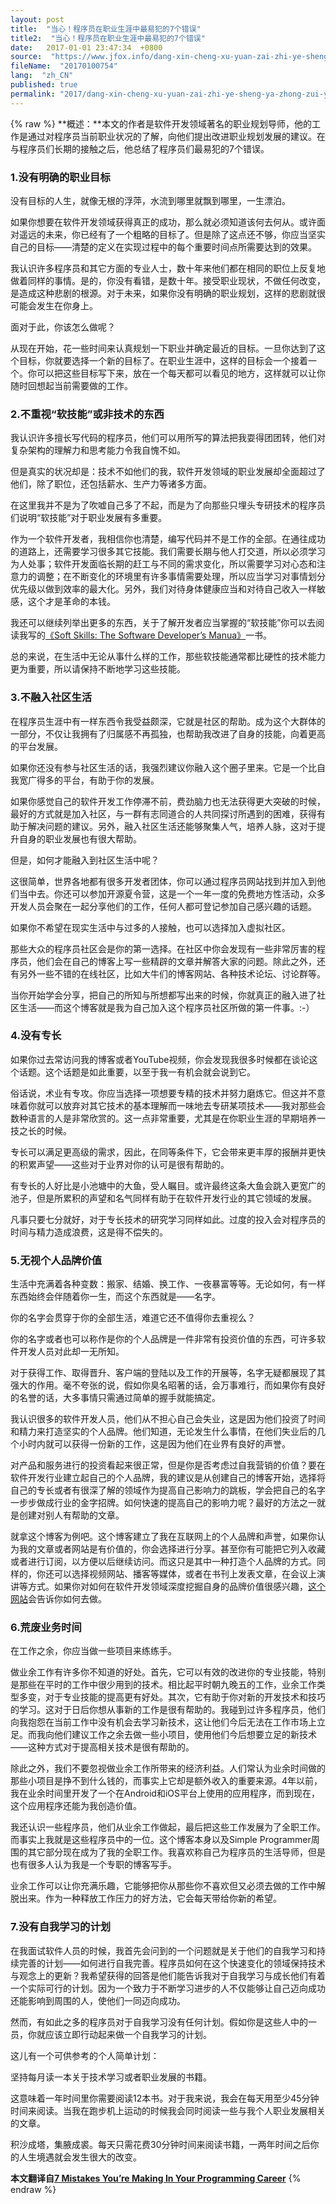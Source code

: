 ```yaml
---
layout: post
title:  "当心！程序员在职业生涯中最易犯的7个错误"
title2:  "当心！程序员在职业生涯中最易犯的7个错误"
date:   2017-01-01 23:47:34  +0800
source:  "https://www.jfox.info/dang-xin-cheng-xu-yuan-zai-zhi-ye-sheng-ya-zhong-zui-yi-fan-de-7-ge-cuo-wu.html"
fileName:  "20170100754"
lang:  "zh_CN"
published: true
permalink: "2017/dang-xin-cheng-xu-yuan-zai-zhi-ye-sheng-ya-zhong-zui-yi-fan-de-7-ge-cuo-wu.html"
---
```

{% raw %}
**概述：**本文的作者是软件开发领域著名的职业规划导师，他的工作是通过对程序员当前职业状况的了解，向他们提出改进职业规划发展的建议。在与程序员们长期的接触之后，他总结了程序员们最易犯的7个错误。

### **1.没有明确的职业目标**

没有目标的人生，就像无根的浮萍，水流到哪里就飘到哪里，一生漂泊。

如果你想要在软件开发领域获得真正的成功，那么就必须知道该何去何从。或许面对遥远的未来，你已经有了一个粗略的目标了。但是除了这点还不够，你应当坚实自己的目标——清楚的定义在实现过程中的每个重要时间点所需要达到的效果。

我认识许多程序员和其它方面的专业人士，数十年来他们都在相同的职位上反复地做着同样的事情。是的，你没有看错，是数十年。接受职业现状，不做任何改变，是造成这种悲剧的根源。对于未来，如果你没有明确的职业规划，这样的悲剧就很可能会发生在你身上。

面对于此，你该怎么做呢？

从现在开始，花一些时间来认真规划一下职业并确定最近的目标。一旦你达到了这个目标，你就要选择一个新的目标了。在职业生涯中，这样的目标会一个接着一个。你可以把这些目标写下来，放在一个每天都可以看见的地方，这样就可以让你随时回想起当前需要做的工作。

### **2.不重视“软技能”或非技术的东西**

我认识许多擅长写代码的程序员，他们可以用所写的算法把我耍得团团转，他们对复杂架构的理解力和思考能力令我自愧不如。

但是真实的状况却是：技术不如他们的我，软件开发领域的职业发展却全面超过了他们，除了职位，还包括薪水、生产力等诸多方面。

在这里我并不是为了吹嘘自己多了不起，而是为了向那些只埋头专研技术的程序员们说明“软技能”对于职业发展有多重要。

作为一个软件开发者，我相信你也清楚，编写代码并不是工作的全部。在通往成功的道路上，还需要学习很多其它技能。我们需要长期与他人打交道，所以必须学习为人处事；软件开发面临长期的赶工与不同的需求变化，所以需要学习对心态和注意力的调整；在不断变化的环境里有许多事情需要处理，所以应当学习对事情划分优先级以做到效率的最大化。另外，我们对待身体健康应当和对待自己收入一样敏感，这个才是革命的本钱。

我还可以继续列举出更多的东西，关于了解开发者应当掌握的“软技能”你可以去阅读我写的[《Soft Skills: The Software Developer’s Manua》](/url.php?_src=&amp;isencode=1&amp;content=dGltZT0xNDMyMzU0OTE3OTI5JnVybD1odHRwJTNBJTJGJTJGc2ltcGxlcHJvZ3JhbW1lci5jb20lMkZzb2Z0c2tpbGxz)一书。

总的来说，在生活中无论从事什么样的工作，那些软技能通常都比硬性的技术能力更为重要，所以请保持不断地学习这些技能。

### **3.不融入社区生活**

在程序员生涯中有一样东西令我受益颇深，它就是社区的帮助。成为这个大群体的一部分，不仅让我拥有了归属感不再孤独，也帮助我改进了自身的技能，向着更高的平台发展。

如果你还没有参与社区生活的话，我强烈建议你融入这个圈子里来。它是一个比自我宽广得多的平台，有助于你的发展。

如果你感觉自己的软件开发工作停滞不前，费劲脑力也无法获得更大突破的时候，最好的方式就是加入社区，与一群有志同道合的人共同探讨所遇到的困难，获得有助于解决问题的建议。另外，融入社区生活还能够聚集人气，培养人脉，这对于提升自身的职业发展也有很大帮助。

但是，如何才能融入到社区生活中呢？

这很简单，世界各地都有很多开发者团体，你可以通过程序员网站找到并加入到他们当中去。你还可以参加开源夏令营，这是一个一年一度的免费地方性活动，众多开发人员会聚在一起分享他们的工作，任何人都可登记参加自己感兴趣的话题。

如果你不希望在现实生活中与过多的人接触，也可以选择加入虚拟社区。

那些大众的程序员社区会是你的第一选择。在社区中你会发现有一些非常厉害的程序员，他们会在自己的博客上写一些精辟的文章并解答大家的问题。除此之外，还有另外一些不错的在线社区，比如大牛们的博客网站、各种技术论坛、讨论群等。

当你开始学会分享，把自己的所知与所想都写出来的时候，你就真正的融入进了社区生活——而这个博客就是我为自己加入这个程序员社区所做的第一件事。:-）

### **4.没有专长**

如果你过去常访问我的博客或者YouTube视频，你会发现我很多时候都在谈论这个话题。这个话题是如此重要，以至于我一有机会就会说到它。

俗话说，术业有专攻。你应当选择一项想要专精的技术并努力磨炼它。但这并不意味着你就可以放弃对其它技术的基本理解而一味地去专研某项技术——我对那些会数种语言的人是非常欣赏的。这一点非常重要，尤其是在你职业生涯的早期培养一技之长的时候。

专长可以满足更高级的需求，因此，在同等条件下，它会带来更丰厚的报酬并更快的积累声望——这些对于业界对你的认可是很有帮助的。

有专长的人好比是小池塘中的大鱼，受人瞩目。或许最终这条大鱼会跳入更宽广的池子，但是所累积的声望和名气同样有助于在软件开发行业的其它领域的发展。

凡事只要七分就好，对于专长技术的研究学习同样如此。过度的投入会对程序员的时间与精力造成浪费，这是得不偿失的。

### **5.无视个人品牌价值**

生活中充满着各种变数：搬家、结婚、换工作、一夜暴富等等。无论如何，有一样东西始终会伴随着你一生，而这个东西就是——名字。

你的名字会贯穿于你的全部生活，难道它还不值得你去重视么？

你的名字或者也可以称作是你的个人品牌是一件非常有投资价值的东西，可许多软件开发人员对此却一无所知。

对于获得工作、取得晋升、客户端的登陆以及工作的开展等，名字无疑都展现了其强大的作用。毫不夸张的说，假如你臭名昭著的话，会万事难行，而如果你有良好的名誉的话，大多事情只需通过简单的握手就能搞定。

我认识很多的软件开发人员，他们从不担心自己会失业，这是因为他们投资了时间和精力来打造坚实的个人品牌。他们知道，无论发生什么事情，在他们失业后的几个小时内就可以获得一份新的工作，这是因为他们在业界有良好的声誉。

对产品和服务进行的投资看起来很正常，但是你是否考虑过自我营销的价值？要在软件开发行业建立起自己的个人品牌，我的建议是从创建自己的博客开始，选择将自己的专长或者有很深了解的领域作为提高自己影响力的跳板，学会把自己的名字一步步做成行业的金字招牌。如何快速的提高自己的影响力呢？最好的方法之一就是创建对别人有帮助的文章。

就拿这个博客为例吧。这个博客建立了我在互联网上的个人品牌和声誉，如果你认为我的文章或者网站是有价值的，你会选择进行分享。甚至你有可能把它列入收藏或者进行订阅，以方便以后继续访问。而这只是其中一种打造个人品牌的方式。同样的，你还可以选择视频网站、播客等媒体，或者在书刊上发表文章，在会议上演讲等方式。如果你对如何在软件开发领域深度挖掘自身的品牌价值很感兴趣，[这个网站](/url.php?_src=&amp;isencode=1&amp;content=dGltZT0xNDMyMzU0OTE3OTMwJnVybD1odHRwJTNBJTJGJTJGZGV2Y2FyZWVyYm9vc3QuY29tJTJGJTNGX2dhJTNEMS45MzIxODkwNi42MTQ4ODQ3MS4xNDMyMDg3MzAx)会告诉你如何去做。

### **6.荒废业务时间**

在工作之余，你应当做一些项目来练练手。

做业余工作有许多你不知道的好处。首先，它可以有效的改进你的专业技能，特别是那些在平时的工作中很少用到的技术。相比起平时朝九晚五的工作，业余工作类型多变，对于专业技能的提高更有好处。其次，它有助于你对新的开发技术和技巧的学习。这对于日后你想从事新的工作是很有帮助的。我碰到过许多程序员，他们向我抱怨在当前工作中没有机会去学习新技术，这让他们今后无法在工作市场上立足。而我向他们建议工作之余去做一些小项目，使用他们今后想要立足的新技术——这种方式对于提高相关技术是很有帮助的。

除此之外，我们不要忽视做业余工作所带来的经济利益。人们常认为业余时间做的那些小项目是挣不到什么钱的，而事实上它却是额外收入的重要来源。4年以前，我在业余时间里开发了一个在Android和iOS平台上使用的应用程序，而到现在，这个应用程序还能为我创造价值。

我还认识一些程序员，他们从业余工作做起，最后把这些工作发展为了全职工作。而事实上我就是这些程序员中的一位。这个博客本身以及Simple Programmer周围的其它部分现在成为了我的全职工作。我喜欢称自己为程序员的生活导师，但是也有很多人认为我是一个专职的博客写手。

业余工作可以让你充满乐趣，它能够把你从那些你不喜欢但又必须去做的工作中解脱出来。作为一种释放工作压力的好方法，它会每天带给你新的希望。

### **7.没有自我学习的计划**

在我面试软件人员的时候，我首先会问到的一个问题就是关于他们的自我学习和持续完善的计划——如何进行自我完善。程序员如何在这个快速变化的领域保持技术与观念上的更新？我希望获得的回答是他们能告诉我对于自我学习与成长他们有着一个实际可行的计划。因为一个致力于不断学习进步的人不仅能够让自己迈向成功还能影响到周围的人，使他们一同迈向成功。

然而，有如此之多的程序员对于自我学习没有任何计划。假如你是这些人中的一员，你就应该立即行动起来做一个自我学习的计划。

这儿有一个可供参考的个人简单计划：

坚持每月读一本关于技术学习或者职业发展的书籍。

这意味着一年时间里你需要阅读12本书。对于我来说，我会在每天用至少45分钟时间来阅读。当我在跑步机上运动的时候我会同时阅读一些与我个人职业发展相关的文章。

积沙成塔，集腋成裘。每天只需花费30分钟时间来阅读书籍，一两年时间之后你的人生境遇就会发生很大的改变。

**本文翻译自[7 Mistakes You’re Making In Your Programming Career](/url.php?_src=&amp;isencode=1&amp;content=dGltZT0xNDMyMzU0OTE3OTMwJnVybD1odHRwJTNBJTJGJTJGc2ltcGxlcHJvZ3JhbW1lci5jb20lMkYyMDE1JTJGMDUlMkYxOCUyRjctbWlzdGFrZXMteW91cmUtbWFraW5nLWluLXlvdXItcHJvZ3JhbW1pbmctY2FyZWVyJTJG)**
{% endraw %}
